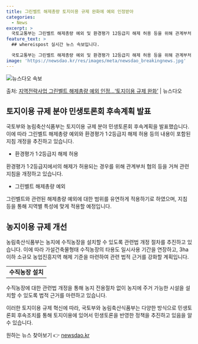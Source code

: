 ```yaml
---
title: 그린벨트 해제총량 토지이용 규제 완화에 예외 인정받아
categories:
  - News
excerpt: >
  국토교통부는 그린벨트 해제총량 예외 및 환경평가 12등급지 해제 허용 등을 위해 관계부처 협의 등을 거쳐 관…
feature_text: >
  ## whereispost 실시간 뉴스 속보입니다.

  국토교통부는 그린벨트 해제총량 예외 및 환경평가 12등급지 해제 허용 등을 위해 관계부처 협의 등을 거쳐 관…
image: 'https://newsdao.kr/res/images/meta/newsdao_breakingnews.jpg'
---
```


![뉴스다오 속보](https://newsdao.kr/res/images/meta/newsdao_breakingnews.jpg)

<p>출처: <a href="https://newsdao.kr/3453" rel="dofollow">지역전략사업 그린벨트 해제총량 예외 인정…‘토지이용 규제 완화’</a> | 뉴스다오</p>

<h2 data-ke-size="size26">토지이용 규제 분야 민생토론회 후속계획 발표</h2>
국토부와 농림축산식품부는 토지이용 규제 분야 민생토론회 후속계획을 발표했습니다. 이에 따라 그린벨트 해제총량 예외와 환경평가 1·2등급지 해제 허용 등의 내용이 포함된 지침 개정을 추진하고 있습니다.

<ul>
  <li>환경평가 1·2등급지 해제 허용</li>
</ul>
환경평가 1·2등급지에서의 해제가 허용되는 경우를 위해 관계부처 협의 등을 거쳐 관련 지침을 개정하고 있습니다.

<ul>
  <li>그린벨트 해제총량 예외</li>
</ul>
그린벨트와 관련된 해제총량 예외에 대한 범위를 유연하게 적용하기로 하였으며, 지침 등을 통해 지역별 특성에 맞게 적용할 예정입니다.

<h2 data-ke-size="size26">농지이용 규제 개선</h2>
농림축산식품부는 농지에 수직농장을 설치할 수 있도록 관련법 개정 절차를 추진하고 있습니다. 이에 따라 가설건축물형태 수직농장의 타용도 일시사용 기간을 연장하고, 3ha 이하 소규모 농업진흥지역 해제 기준을 마련하여 관련 법적 근거를 강화할 계획입니다.

<table>
  <tr>
    <td style="text-align: center; height: 17px;"><b>수직농장 설치</b></td>
  </tr>
</table>
수직농장에 대한 관련법 개정을 통해 농지 전용절차 없이 농지에 주거 가능한 시설을 설치할 수 있도록 법적 근거를 마련하고 있습니다.

이러한 토지이용 규제 혁신에 따라, 국토부와 농림축산식품부는 다양한 방식으로 민생토론회 후속조치를 통해 토지이용에 있어서 민생토론을 반영한 정책을 추진하고 있음을 알 수 있습니다. 

원하는 뉴스 찾아보기 👉 <a href="https://newsdao.kr" rel="dofollow">newsdao.kr</a>


